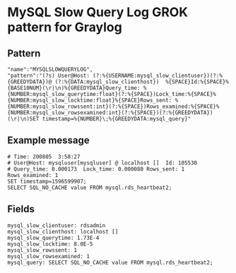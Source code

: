 
MySQL Slow Query Log GROK pattern for Graylog
=============================================

Pattern
-------

    "name":"MYSQLSLOWQUERYLOG",
    "pattern":"(?s) User@Host: (?:%{USERNAME:mysql_slow_clientuser})(?:%{GREEDYDATA})@ (?:%{DATA:mysql_slow_clienthost})  %{SPACE}Id:%{SPACE}%{BASE10NUM}(\r|\n)%{GREEDYDATA}Query_time: %{NUMBER:mysql_slow_querytime:float}(?:%{SPACE})Lock_time:%{SPACE}%{NUMBER:mysql_slow_locktime:float}%{SPACE}Rows_sent: %{NUMBER:mysql_slow_rowssent:int}(?:%{SPACE})Rows_examined:%{SPACE}%{NUMBER:mysql_slow_rowsexamined:int}(?:%{SPACE})(?:%{GREEDYDATA})(\r|\n)SET timestamp=%{NUMBER}\;%{GREEDYDATA:mysql_query}"

Example message
---------------

    # Time: 200805  3:58:27
    # User@Host: mysqluser[mysqluser] @ localhost []  Id: 105530
    # Query_time: 0.000173  Lock_time: 0.000080 Rows_sent: 1  Rows_examined: 1
    SET timestamp=1596599907;
    SELECT SQL_NO_CACHE value FROM mysql.rds_heartbeat2;

Fields
------

    mysql_slow_clientuser: rdsadmin
    mysql_slow_clienthost: localhost []
    mysql_slow_querytime: 1.73E-4
    mysql_slow_locktime: 8.0E-5
    mysql_slow_rowssent: 1
    mysql_slow_rowsexamined: 1
    mysql_query: SELECT SQL_NO_CACHE value FROM mysql.rds_heartbeat2;
